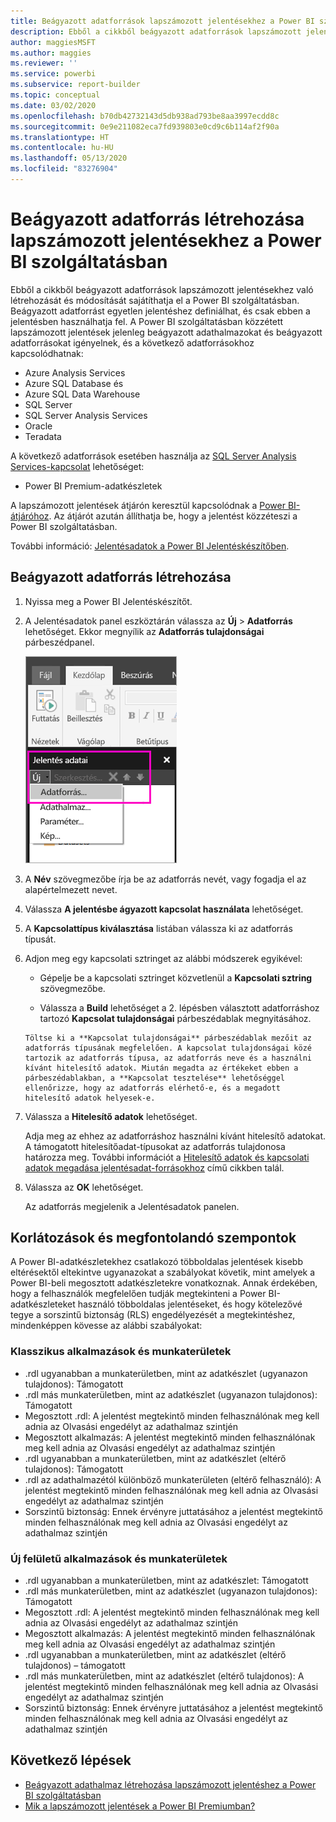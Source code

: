 ```yaml
---
title: Beágyazott adatforrások lapszámozott jelentésekhez a Power BI szolgáltatásban
description: Ebből a cikkből beágyazott adatforrások lapszámozott jelentésekben való létrehozását és módosítását sajátíthatja el a Power BI szolgáltatásban.
author: maggiesMSFT
ms.author: maggies
ms.reviewer: ''
ms.service: powerbi
ms.subservice: report-builder
ms.topic: conceptual
ms.date: 03/02/2020
ms.openlocfilehash: b70db42732143d5db938ad793be8aa3997ecdd8c
ms.sourcegitcommit: 0e9e211082eca7fd939803e0cd9c6b114af2f90a
ms.translationtype: HT
ms.contentlocale: hu-HU
ms.lasthandoff: 05/13/2020
ms.locfileid: "83276904"
---
```

# <a name="create-an-embedded-data-source-for-paginated-reports-in-the-power-bi-service"></a>Beágyazott adatforrás létrehozása lapszámozott jelentésekhez a Power BI szolgáltatásban

Ebből a cikkből beágyazott adatforrások lapszámozott jelentésekhez való létrehozását és módosítását sajátíthatja el a Power BI szolgáltatásban. Beágyazott adatforrást egyetlen jelentéshez definiálhat, és csak ebben a jelentésben használhatja fel. A Power BI szolgáltatásban közzétett lapszámozott jelentések jelenleg beágyazott adathalmazokat és beágyazott adatforrásokat igényelnek, és a következő adatforrásokhoz kapcsolódhatnak:

- Azure Analysis Services
- Azure SQL Database és 
- Azure SQL Data Warehouse
- SQL Server
- SQL Server Analysis Services
- Oracle 
- Teradata 

A következő adatforrások esetében használja az [SQL Server Analysis Services-kapcsolat](../admin/service-premium-connect-tools.md) lehetőséget:

- Power BI Premium-adatkészletek

A lapszámozott jelentések átjárón keresztül kapcsolódnak a [Power BI-átjáróhoz](../connect-data/service-gateway-onprem.md). Az átjárót azután állíthatja be, hogy a jelentést közzéteszi a Power BI szolgáltatásban.

További információ: [Jelentésadatok a Power BI Jelentéskészítőben](report-builder-data.md).

## <a name="create-an-embedded-data-source"></a>Beágyazott adatforrás létrehozása
  
1. Nyissa meg a Power BI Jelentéskészítőt.

1. A Jelentésadatok panel eszköztárán válassza az **Új** > **Adatforrás** lehetőséget. Ekkor megnyílik az **Adatforrás tulajdonságai** párbeszédpanel.

    ![Új adatforrás](media/paginated-reports-embedded-data-source/power-bi-paginated-new-data-source.png)
  
2.  A **Név** szövegmezőbe írja be az adatforrás nevét, vagy fogadja el az alapértelmezett nevet.  
  
3.  Válassza **A jelentésbe ágyazott kapcsolat használata** lehetőséget.  
  
1.  A **Kapcsolattípus kiválasztása** listában válassza ki az adatforrás típusát. 

1.  Adjon meg egy kapcsolati sztringet az alábbi módszerek egyikével:  
  
    -   Gépelje be a kapcsolati sztringet közvetlenül a **Kapcsolati sztring** szövegmezőbe. 
  
     -   Válassza a **Build** lehetőséget a 2. lépésben választott adatforráshoz tartozó **Kapcsolat tulajdonságai** párbeszédablak megnyitásához.  
  
        Töltse ki a **Kapcsolat tulajdonságai** párbeszédablak mezőit az adatforrás típusának megfelelően. A kapcsolat tulajdonságai közé tartozik az adatforrás típusa, az adatforrás neve és a használni kívánt hitelesítő adatok. Miután megadta az értékeket ebben a párbeszédablakban, a **Kapcsolat tesztelése** lehetőséggel ellenőrizze, hogy az adatforrás elérhető-e, és a megadott hitelesítő adatok helyesek-e.  
  
4.  Válassza a **Hitelesítő adatok** lehetőséget.  
  
     Adja meg az ehhez az adatforráshoz használni kívánt hitelesítő adatokat. A támogatott hitelesítőadat-típusokat az adatforrás tulajdonosa határozza meg. További információt a [Hitelesítő adatok és kapcsolati adatok megadása jelentésadat-forrásokhoz](https://docs.microsoft.com/sql/reporting-services/report-data/specify-credential-and-connection-information-for-report-data-sources) című cikkben talál.
  
5.  Válassza az **OK** lehetőséget.  
  
     Az adatforrás megjelenik a Jelentésadatok panelen.  
     
## <a name="limitations-and-considerations"></a>Korlátozások és megfontolandó szempontok

A Power BI-adatkészletekhez csatlakozó többoldalas jelentések kisebb eltérésektől eltekintve ugyanazokat a szabályokat követik, mint amelyek a Power BI-beli megosztott adatkészletekre vonatkoznak.  Annak érdekében, hogy a felhasználók megfelelően tudják megtekinteni a Power BI-adatkészleteket használó többoldalas jelentéseket, és hogy kötelezővé tegye a sorszintű biztonság (RLS) engedélyezését a megtekintéshez, mindenképpen kövesse az alábbi szabályokat:

### <a name="classic-apps-and-workspaces"></a>Klasszikus alkalmazások és munkaterületek

- .rdl ugyanabban a munkaterületben, mint az adatkészlet (ugyanazon tulajdonos): Támogatott
- .rdl más munkaterületben, mint az adatkészlet (ugyanazon tulajdonos): Támogatott
- Megosztott .rdl: A jelentést megtekintő minden felhasználónak meg kell adnia az Olvasási engedélyt az adathalmaz szintjén
- Megosztott alkalmazás: A jelentést megtekintő minden felhasználónak meg kell adnia az Olvasási engedélyt az adathalmaz szintjén
- .rdl ugyanabban a munkaterületben, mint az adatkészlet (eltérő tulajdonos): Támogatott
- .rdl az adathalmazétól különböző munkaterületen (eltérő felhasználó): A jelentést megtekintő minden felhasználónak meg kell adnia az Olvasási engedélyt az adathalmaz szintjén
- Sorszintű biztonság: Ennek érvényre juttatásához a jelentést megtekintő minden felhasználónak meg kell adnia az Olvasási engedélyt az adathalmaz szintjén

### <a name="new-experience-apps-and-workspaces"></a>Új felületű alkalmazások és munkaterületek

- .rdl ugyanabban a munkaterületben, mint az adatkészlet: Támogatott
- .rdl más munkaterületben, mint az adatkészlet (ugyanazon tulajdonos): Támogatott
- Megosztott .rdl: A jelentést megtekintő minden felhasználónak meg kell adnia az Olvasási engedélyt az adathalmaz szintjén
- Megosztott alkalmazás: A jelentést megtekintő minden felhasználónak meg kell adnia az Olvasási engedélyt az adathalmaz szintjén
- .rdl ugyanabban a munkaterületben, mint az adatkészlet (eltérő tulajdonos) – támogatott
- .rdl más munkaterületben, mint az adatkészlet (eltérő tulajdonos): A jelentést megtekintő minden felhasználónak meg kell adnia az Olvasási engedélyt az adathalmaz szintjén
- Sorszintű biztonság: Ennek érvényre juttatásához a jelentést megtekintő minden felhasználónak meg kell adnia az Olvasási engedélyt az adathalmaz szintjén

## <a name="next-steps"></a>Következő lépések

- [Beágyazott adathalmaz létrehozása lapszámozott jelentéshez a Power BI szolgáltatásban](paginated-reports-create-embedded-dataset.md)
- [Mik a lapszámozott jelentések a Power BI Premiumban?](paginated-reports-report-builder-power-bi.md)

